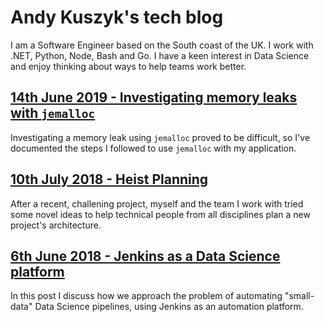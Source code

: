 # Andy Kuszyk's tech blog
I am a Software Engineer based on the South coast of the UK. I work with .NET, Python, Node, Bash and Go. I have a keen interest in Data Science and enjoy thinking about ways to help teams work better.

## [14th June 2019 - Investigating memory leaks with `jemalloc`](2019-06-14-jemalloc-memory-leak-investigation.md)
Investigating a memory leak using `jemalloc` proved to be difficult, so I've documented the steps I followed to use `jemalloc` with my application.

## [10th July 2018 - Heist Planning](2018-07-10-heist-planning.md)
After a recent, challening project, myself and the team I work with tried some novel ideas to help technical people from all disciplines plan a new project's architecture.

## [6th June 2018 - Jenkins as a Data Science platform](./2018-06-20-jenkins-as-a-data-science-platform.md)
In this post I discuss how we approach the problem of automating "small-data" Data Science pipelines, using Jenkins as an automation platform.

